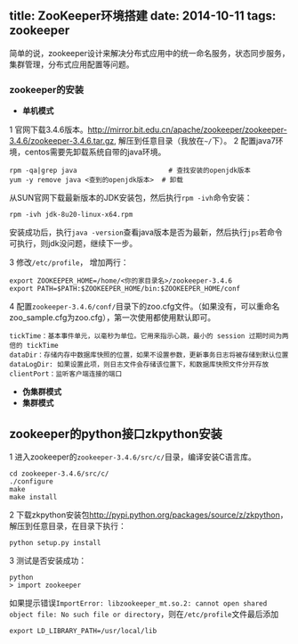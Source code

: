 title: ZooKeeper环境搭建
date: 2014-10-11
tags: zookeeper
---

简单的说，zookeeper设计来解决分布式应用中的统一命名服务，状态同步服务，集群管理，分布式应用配置等问题。

<!--more-->

### zookeeper的安装

* __单机模式__

1 官网下载3.4.6版本。<http://mirror.bit.edu.cn/apache/zookeeper/zookeeper-3.4.6/zookeeper-3.4.6.tar.gz>, 解压到任意目录（我放在`~/`下）。
2 配置java7环境，centos需要先卸载系统自带的java环境。

    rpm -qa|grep java                       # 查找安装的openjdk版本
    yum -y remove java <查到的openjdk版本>  # 卸载

从SUN官网下载最新版本的JDK安装包，然后执行`rpm -ivh`命令安装：

    rpm -ivh jdk-8u20-linux-x64.rpm

安装成功后，执行`java -version`查看java版本是否为最新，然后执行`jps`若命令可执行，则jdk没问题，继续下一步。

3 修改`/etc/profile`， 增加两行：

    export ZOOKEEPER_HOME=/home/<你的家目录名>/zookeeper-3.4.6
    export PATH=$PATH:$ZOOKEEPER_HOME/bin:$ZOOKEEPER_HOME/conf

4 配置`zookeeper-3.4.6/conf/`目录下的zoo.cfg文件。（如果没有，可以重命名zoo_sample.cfg为zoo.cfg），第一次使用都使用默认即可。

    tickTime：基本事件单元，以毫秒为单位。它用来指示心跳，最小的 session 过期时间为两倍的 tickTime
    dataDir：存储内存中数据库快照的位置，如果不设置参数，更新事务日志将被存储到默认位置
    dataLogDir: 如果设置此项，则日志文件会存储该位置下，和数据库快照文件分开存放
    clientPort：监听客户端连接的端口

* __伪集群模式__
* __集群模式__

## zookeeper的python接口zkpython安装
1 进入zookeeper的`zookeeper-3.4.6/src/c/`目录，编译安装C语言库。

    cd zookeeper-3.4.6/src/c/
    ./configure
    make
    make install

2 下载zkpython安装包<http://pypi.python.org/packages/source/z/zkpython>，解压到任意目录，在目录下执行：

    python setup.py install

3 测试是否安装成功：

    python
    > import zookeeper

如果提示错误`ImportError: libzookeeper_mt.so.2: cannot open shared object file: No such file or directory`，则在`/etc/profile`文件最后添加

    export LD_LIBRARY_PATH=/usr/local/lib



